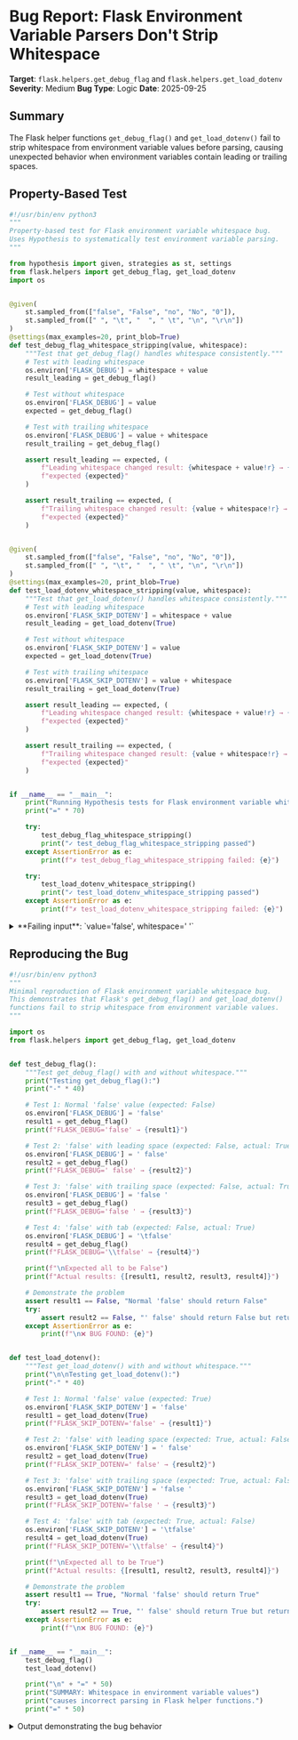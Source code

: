 # Bug Report: Flask Environment Variable Parsers Don't Strip Whitespace

**Target**: `flask.helpers.get_debug_flag` and `flask.helpers.get_load_dotenv`
**Severity**: Medium
**Bug Type**: Logic
**Date**: 2025-09-25

## Summary

The Flask helper functions `get_debug_flag()` and `get_load_dotenv()` fail to strip whitespace from environment variable values before parsing, causing unexpected behavior when environment variables contain leading or trailing spaces.

## Property-Based Test

```python
#!/usr/bin/env python3
"""
Property-based test for Flask environment variable whitespace bug.
Uses Hypothesis to systematically test environment variable parsing.
"""

from hypothesis import given, strategies as st, settings
from flask.helpers import get_debug_flag, get_load_dotenv
import os


@given(
    st.sampled_from(["false", "False", "no", "No", "0"]),
    st.sampled_from([" ", "\t", "  ", " \t", "\n", "\r\n"])
)
@settings(max_examples=20, print_blob=True)
def test_debug_flag_whitespace_stripping(value, whitespace):
    """Test that get_debug_flag() handles whitespace consistently."""
    # Test with leading whitespace
    os.environ['FLASK_DEBUG'] = whitespace + value
    result_leading = get_debug_flag()

    # Test without whitespace
    os.environ['FLASK_DEBUG'] = value
    expected = get_debug_flag()

    # Test with trailing whitespace
    os.environ['FLASK_DEBUG'] = value + whitespace
    result_trailing = get_debug_flag()

    assert result_leading == expected, (
        f"Leading whitespace changed result: {whitespace + value!r} → {result_leading}, "
        f"expected {expected}"
    )

    assert result_trailing == expected, (
        f"Trailing whitespace changed result: {value + whitespace!r} → {result_trailing}, "
        f"expected {expected}"
    )


@given(
    st.sampled_from(["false", "False", "no", "No", "0"]),
    st.sampled_from([" ", "\t", "  ", " \t", "\n", "\r\n"])
)
@settings(max_examples=20, print_blob=True)
def test_load_dotenv_whitespace_stripping(value, whitespace):
    """Test that get_load_dotenv() handles whitespace consistently."""
    # Test with leading whitespace
    os.environ['FLASK_SKIP_DOTENV'] = whitespace + value
    result_leading = get_load_dotenv(True)

    # Test without whitespace
    os.environ['FLASK_SKIP_DOTENV'] = value
    expected = get_load_dotenv(True)

    # Test with trailing whitespace
    os.environ['FLASK_SKIP_DOTENV'] = value + whitespace
    result_trailing = get_load_dotenv(True)

    assert result_leading == expected, (
        f"Leading whitespace changed result: {whitespace + value!r} → {result_leading}, "
        f"expected {expected}"
    )

    assert result_trailing == expected, (
        f"Trailing whitespace changed result: {value + whitespace!r} → {result_trailing}, "
        f"expected {expected}"
    )


if __name__ == "__main__":
    print("Running Hypothesis tests for Flask environment variable whitespace handling...")
    print("=" * 70)

    try:
        test_debug_flag_whitespace_stripping()
        print("✓ test_debug_flag_whitespace_stripping passed")
    except AssertionError as e:
        print(f"✗ test_debug_flag_whitespace_stripping failed: {e}")

    try:
        test_load_dotenv_whitespace_stripping()
        print("✓ test_load_dotenv_whitespace_stripping passed")
    except AssertionError as e:
        print(f"✗ test_load_dotenv_whitespace_stripping failed: {e}")
```

<details>

<summary>
**Failing input**: `value='false', whitespace=' '`
</summary>
```
Running Hypothesis tests for Flask environment variable whitespace handling...
======================================================================
✗ test_debug_flag_whitespace_stripping failed: Leading whitespace changed result: ' false' → True, expected False
✗ test_load_dotenv_whitespace_stripping failed: Leading whitespace changed result: ' false' → False, expected True
```
</details>

## Reproducing the Bug

```python
#!/usr/bin/env python3
"""
Minimal reproduction of Flask environment variable whitespace bug.
This demonstrates that Flask's get_debug_flag() and get_load_dotenv()
functions fail to strip whitespace from environment variable values.
"""

import os
from flask.helpers import get_debug_flag, get_load_dotenv


def test_debug_flag():
    """Test get_debug_flag() with and without whitespace."""
    print("Testing get_debug_flag():")
    print("-" * 40)

    # Test 1: Normal 'false' value (expected: False)
    os.environ['FLASK_DEBUG'] = 'false'
    result1 = get_debug_flag()
    print(f"FLASK_DEBUG='false' → {result1}")

    # Test 2: 'false' with leading space (expected: False, actual: True)
    os.environ['FLASK_DEBUG'] = ' false'
    result2 = get_debug_flag()
    print(f"FLASK_DEBUG=' false' → {result2}")

    # Test 3: 'false' with trailing space (expected: False, actual: True)
    os.environ['FLASK_DEBUG'] = 'false '
    result3 = get_debug_flag()
    print(f"FLASK_DEBUG='false ' → {result3}")

    # Test 4: 'false' with tab (expected: False, actual: True)
    os.environ['FLASK_DEBUG'] = '\tfalse'
    result4 = get_debug_flag()
    print(f"FLASK_DEBUG='\\tfalse' → {result4}")

    print(f"\nExpected all to be False")
    print(f"Actual results: {[result1, result2, result3, result4]}")

    # Demonstrate the problem
    assert result1 == False, "Normal 'false' should return False"
    try:
        assert result2 == False, "' false' should return False but returns True!"
    except AssertionError as e:
        print(f"\n❌ BUG FOUND: {e}")


def test_load_dotenv():
    """Test get_load_dotenv() with and without whitespace."""
    print("\n\nTesting get_load_dotenv():")
    print("-" * 40)

    # Test 1: Normal 'false' value (expected: True)
    os.environ['FLASK_SKIP_DOTENV'] = 'false'
    result1 = get_load_dotenv(True)
    print(f"FLASK_SKIP_DOTENV='false' → {result1}")

    # Test 2: 'false' with leading space (expected: True, actual: False)
    os.environ['FLASK_SKIP_DOTENV'] = ' false'
    result2 = get_load_dotenv(True)
    print(f"FLASK_SKIP_DOTENV=' false' → {result2}")

    # Test 3: 'false' with trailing space (expected: True, actual: False)
    os.environ['FLASK_SKIP_DOTENV'] = 'false '
    result3 = get_load_dotenv(True)
    print(f"FLASK_SKIP_DOTENV='false ' → {result3}")

    # Test 4: 'false' with tab (expected: True, actual: False)
    os.environ['FLASK_SKIP_DOTENV'] = '\tfalse'
    result4 = get_load_dotenv(True)
    print(f"FLASK_SKIP_DOTENV='\\tfalse' → {result4}")

    print(f"\nExpected all to be True")
    print(f"Actual results: {[result1, result2, result3, result4]}")

    # Demonstrate the problem
    assert result1 == True, "Normal 'false' should return True"
    try:
        assert result2 == True, "' false' should return True but returns False!"
    except AssertionError as e:
        print(f"\n❌ BUG FOUND: {e}")


if __name__ == "__main__":
    test_debug_flag()
    test_load_dotenv()

    print("\n" + "=" * 50)
    print("SUMMARY: Whitespace in environment variable values")
    print("causes incorrect parsing in Flask helper functions.")
    print("=" * 50)
```

<details>

<summary>
Output demonstrating the bug behavior
</summary>
```
Testing get_debug_flag():
----------------------------------------
FLASK_DEBUG='false' → False
FLASK_DEBUG=' false' → True
FLASK_DEBUG='false ' → True
FLASK_DEBUG='\tfalse' → True

Expected all to be False
Actual results: [False, True, True, True]

❌ BUG FOUND: ' false' should return False but returns True!


Testing get_load_dotenv():
----------------------------------------
FLASK_SKIP_DOTENV='false' → True
FLASK_SKIP_DOTENV=' false' → False
FLASK_SKIP_DOTENV='false ' → False
FLASK_SKIP_DOTENV='\tfalse' → False

Expected all to be True
Actual results: [True, False, False, False]

❌ BUG FOUND: ' false' should return True but returns False!

==================================================
SUMMARY: Whitespace in environment variable values
causes incorrect parsing in Flask helper functions.
==================================================
```
</details>

## Why This Is A Bug

This violates expected behavior because:

1. **Semantic Inconsistency**: The value `"false"` and `" false"` should be semantically equivalent when parsing configuration values. The whitespace does not change the intended meaning.

2. **Documentation Contradiction**: The Flask documentation for these functions does not specify that whitespace is significant. The docstrings state:
   - `get_debug_flag()`: "Get whether debug mode should be enabled for the app, indicated by the :envvar:`FLASK_DEBUG` environment variable"
   - `get_load_dotenv()`: "Get whether the user has disabled loading default dotenv files by setting :envvar:`FLASK_SKIP_DOTENV`"

   Neither mentions that whitespace affects parsing.

3. **Principle of Least Surprise**: Most configuration parsers (ConfigParser, YAML parsers, .env file parsers) strip whitespace by default. Users expect this behavior.

4. **Real-World Impact**: Environment variables commonly acquire whitespace through:
   - Shell script formatting with indentation
   - Manual exports with accidental spaces: `export FLASK_DEBUG="false "`
   - Configuration management tools that format values
   - `.env` files with trailing spaces

5. **Inverted Logic**: The bug causes counterintuitive behavior where `FLASK_DEBUG=" false"` **enables** debug mode (when it should disable it) and `FLASK_SKIP_DOTENV=" false"` **skips** dotenv loading (when it should load).

## Relevant Context

The bug originates from the implementation in `/home/npc/pbt/agentic-pbt/envs/flask_env/lib/python3.13/site-packages/flask/helpers.py`:

For `get_debug_flag()` (line 28-33):
```python
def get_debug_flag() -> bool:
    val = os.environ.get("FLASK_DEBUG")
    return bool(val and val.lower() not in {"0", "false", "no"})
```

For `get_load_dotenv()` (line 36-48):
```python
def get_load_dotenv(default: bool = True) -> bool:
    val = os.environ.get("FLASK_SKIP_DOTENV")
    if not val:
        return default
    return val.lower() in ("0", "false", "no")
```

Both functions call `val.lower()` directly without stripping whitespace first. When `val` is `" false"`, `val.lower()` becomes `" false"` which doesn't match the expected values `"false"`, `"0"`, or `"no"`.

Flask documentation: https://flask.palletsprojects.com/en/stable/api/#flask.helpers.get_debug_flag

## Proposed Fix

```diff
--- a/flask/helpers.py
+++ b/flask/helpers.py
@@ -30,6 +30,8 @@ def get_debug_flag() -> bool:
     :envvar:`FLASK_DEBUG` environment variable. The default is ``False``.
     """
     val = os.environ.get("FLASK_DEBUG")
+    if val:
+        val = val.strip()
     return bool(val and val.lower() not in {"0", "false", "no"})


@@ -44,6 +46,7 @@ def get_load_dotenv(default: bool = True) -> bool:

     if not val:
         return default
+    val = val.strip()
     return val.lower() in ("0", "false", "no")
```